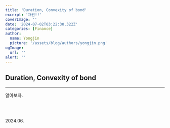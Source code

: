 ```yaml
---
title: 'Duration, Convexity of bond'
excerpt: '채권!!'
coverImage: ''
date: '2024-07-02T03:22:30.322Z'
categories: [Finance]
author:
  name: Yongjin
  picture: '/assets/blog/authors/yongjin.png'
ogImage:
  url: ''
alert: ''
---
```


## Duration, Convexity of bond

---

알아보자.

<br/><br/>

2024.06.
